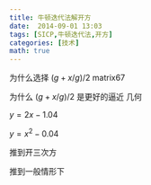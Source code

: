 ```yaml
---
title: 牛顿迭代法解开方
date:  2014-09-01 13:03
tags: [SICP,牛顿迭代法,开方]
categories: [技术]
math: true
---
```



为什么选择 $(g+x/g)/2$  matrix67

为什么 $(g+x/g)/2$ 是更好的逼近 几何

$y=2x-1.04$

$y=x^{2}-0.04$

推到开三次方

推到一般情形下